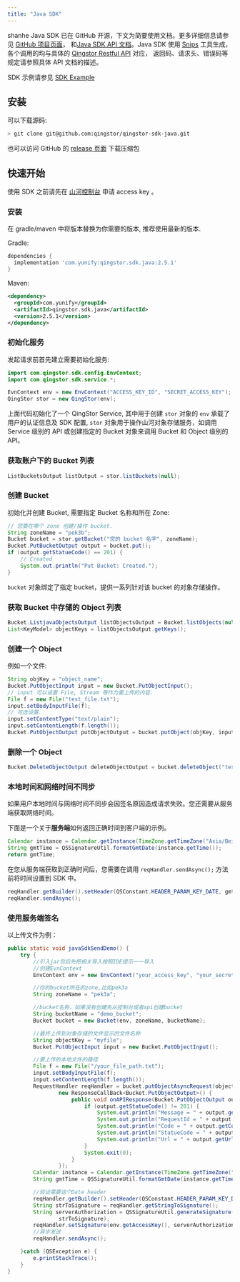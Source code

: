 ```yaml
---
title: "Java SDK"
---
```



shanhe Java SDK 已在 GitHub 开源，下文为简要使用文档。更多详细信息请参见 [GitHub 项目页面](https://github.com/yunify/qingstor-sdk-java)，
和[Java SDK API 文档](https://qingstor.github.io/qingstor-sdk-java/)。Java SDK 使用 [Snips](https://github.com/yunify/snips) 工具生成，
各个调用的均与具体的 [Qingstor Restful API](https://docs.qingcloud.com/qingstor/api/) 对应，
返回码、请求头、错误码等规定请参照具体 API 文档的描述。

SDK 示例请参见 [SDK Example](https://github.com/qingstor/qingstor-sdk-java/blob/master/docs/examples_zh-CN.md) 

## 安装

可以下载源码:

```bash
> git clone git@github.com:qingstor/qingstor-sdk-java.git
```

也可以访问 GitHub 的 [release 页面](https://github.com/qingstor/qingstor-sdk-java/releases) 下载压缩包

## 快速开始

使用 SDK 之前请先在 [山河控制台](https://console.shanhe.com/access_keys/) 申请 access key 。

### 安装

在 gradle/maven 中将版本替换为你需要的版本, 推荐使用最新的版本.

Gradle:

```gradle
dependencies {
  implementation 'com.yunify:qingstor.sdk.java:2.5.1'
}
```

Maven:

```xml
<dependency>
  <groupId>com.yunify</groupId>
  <artifactId>qingstor.sdk.java</artifactId>
  <version>2.5.1</version>
</dependency>
```

### 初始化服务

发起请求前首先建立需要初始化服务:

```java
import com.qingstor.sdk.config.EnvContext;
import com.qingstor.sdk.service.*;

EvnContext env = new EnvContext("ACCESS_KEY_ID", "SECRET_ACCESS_KEY");
QingStor stor = new QingStor(env);
```

上面代码初始化了一个 QingStor Service,
其中用于创建 `stor` 对象的 `env` 承载了用户的认证信息及 SDK 配置,
`stor` 对象用于操作山河对象存储服务，如调用 Service 级别的 API 或创建指定的 Bucket 对象来调用 Bucket 和 Object 级别的 API。

### 获取账户下的 Bucket 列表

```java
ListBucketsOutput listOutput = stor.listBuckets(null);
```

### 创建 Bucket

初始化并创建 Bucket, 需要指定 Bucket 名称和所在 Zone:

```java
// 您要在哪个 zone 创建/操作 bucket.
String zoneName = "pek3b";
Bucket bucket = stor.getBucket("您的 bucket 名字", zoneName);
Bucket.PutBucketOutput output = bucket.put();
if (output.getStatueCode() == 201) {
    // Created
    System.out.println("Put Bucket: Created.");
}
```

`bucket` 对象绑定了指定 bucket，提供一系列针对该 bucket 的对象存储操作。

### 获取 Bucket 中存储的 Object 列表

```java
Bucket.ListjavaObjectsOutput listObjectsOutput = Bucket.listObjects(null);
List<KeyModel> objectKeys = listObjectsOutput.getKeys();
```

### 创建一个 Object

例如一个文件:

```java
String objKey = "object_name";
Bucket.PutObjectInput input = new Bucket.PutObjectInput();
// input 可以设置 File, Stream 等作为要上传的内容.
File f = new File("test_file.txt");
input.setBodyInputFile(f);
// 可选设置.
input.setContentType("text/plain");
input.setContentLength(f.length());
Bucket.PutObjectOutput putObjectOutput = bucket.putObject(objKey, input);
```

### 删除一个 Object

```java
Bucket.DeleteObjectOutput deleteObjectOutput = bucket.deleteObject("test_file");
```

### 本地时间和网络时间不同步
如果用户本地时间与网络时间不同步会因签名原因造成请求失败。您还需要从服务端获取网络时间。

下面是一个关于**服务端**如何返回正确时间到客户端的示例。

```java
Calendar instance = Calendar.getInstance(TimeZone.getTimeZone("Asia/Beijing"));
String gmtTime = QSSignatureUtil.formatGmtDate(instance.getTime());
return gmtTime;
```

在您从服务端获取到正确时间后，您需要在调用 ``` reqHandler.sendAsync(); ``` 方法前将时间设置到 SDK 中。

```java
reqHandler.getBuilder().setHeader(QSConstant.HEADER_PARAM_KEY_DATE, gmtTime);
reqHandler.sendAsync();
```

### 使用服务端签名


以上传文件为例：

```java
public static void javaSdkSendDemo() {
    try {
        //引入jar包后先把相关导入按照IDE提示一一导入
        //创建EvnContext
        EnvContext env = new EnvContext("your_access_key", "your_secret_key");

        //你的bucket所在的zone,比如pek3a
        String zoneName = "pek3a";

        //bucket名称，如果没有创建先从控制台或者api创建bucket
        String bucketName = "demo_bucket";
        Bucket bucket = new Bucket(env, zoneName, bucketName);

        //最终上传到对象存储的文件显示的文件名称
        String objectKey = "myfile";
        Bucket.PutObjectInput input = new Bucket.PutObjectInput();

        //要上传的本地文件的路径
        File f = new File("/your_file_path.txt");
        input.setBodyInputFile(f);
        input.setContentLength(f.length());
        RequestHandler reqHandler = bucket.putObjectAsyncRequest(objectKey, input,
                new ResponseCallBack<Bucket.PutObjectOutput>() {
                    public void onAPIResponse(Bucket.PutObjectOutput output) {
                        if (output.getStatueCode() != 201) {
                            System.out.println("Message = " + output.getMessage());
                            System.out.println("RequestId = " + output.getRequestId());
                            System.out.println("Code = " + output.getCode());
                            System.out.println("StatueCode = " + output.getStatueCode());
                            System.out.println("Url = " + output.getUrl());
                        }
                        System.exit(0);
                    }
                });
        Calendar instance = Calendar.getInstance(TimeZone.getTimeZone("Asia/Shanghai"));
        String gmtTime = QSSignatureUtil.formatGmtDate(instance.getTime());

        //验证需要这个Date header
        reqHandler.getBuilder().setHeader(QSConstant.HEADER_PARAM_KEY_DATE, gmtTime);
        String strToSignature = reqHandler.getStringToSignature();
        String serverAuthorization = QSSignatureUtil.generateSignature(env.getAccessSecret(),
                strToSignature);
        reqHandler.setSignature(env.getAccessKey(), serverAuthorization);
        //异步发送
        reqHandler.sendAsync();

    }catch (QSException e) {
        e.printStackTrace();
    }
}
```



